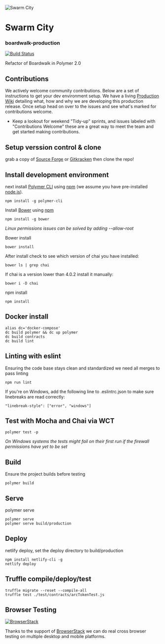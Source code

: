 ![Swarm City](https://github.com/swarmcity/sc-boardwalk-production/blob/master/images/icons/icon-48x48.png?raw=true "Swarm City")


# Swarm City
### boardwalk-production
[![Build Status](https://travis-ci.org/swarmcity/sc-boardwalk-production.svg?branch=master)](https://travis-ci.org/swarmcity/sc-boardwalk-production) 

Refactor of Boardwalk in Polymer 2.0

## Contributions 
We actively welcome community contributions. Below are a set of instructions to get your dev environment setup. We have a living [Production Wiki](https://github.com/swarmcity/sc-boardwalk-production/wiki/Welcome-to-Swarm-City) detailing what, how and why we are developing this production release. Once setup head on over to the issues and see what's marked for contributions welcome.

* Keep a lookout for weekend "Tidy-up" sprints, and issues labeled with "Contributions Welcome" these are a great way to meet the team and get started making contributions.

## Setup verssion control & clone 

grab a copy of [Source Forge](https://sourceforge.net/) or [Gitkracken](https://www.gitkraken.com/) then clone the repo!

## Install development environment
next install [Polymer CLI](https://github.com/Polymer/polymer-cli) using
[npm](https://www.npmjs.com) (we assume you have pre-installed [node.js](https://nodejs.org)).

    npm install -g polymer-cli

Install [Bower](https://bower.io/) using [npm](https://www.npmjs.com)

    npm install -g bower

*Linux permissions issues can be solved by adding --allow-root*

Bower install

    bower install

After install check to see which version of chai you have installed:

    bower ls | grep chai

If chai is a version lower than 4.0.2 install it manually:

    bower i -D chai

npm install

    npm install

## Docker install

    alias dc='docker-compose'
    dc build polymer && dc up polymer
    dc build contracts
    dc build lint


## Linting with eslint
Ensuring the code base stays clean and standardized we need all merges to pass linting 

    npm run lint

If you're on Windows, add the following line to .eslintrc.json to make sure linebreaks are read correctly:

    "linebreak-style": ["error", "windows"]

## Test with Mocha and Chai via WCT

    polymer test -p

*On Windows systems the tests might fail on their first run if the firewall permissions have yet to be set*

## Build
Ensure the project builds before testing 

    polymer build

## Serve
polymer serve

    polymer serve
    polymer serve build/production

## Deploy
netlify deploy, set the deploy directory to build/production

    npm install netlify-cli -g
    netlify deploy

## Truffle compile/deploy/test

    truffle migrate --reset --compile-all
    truffle test ./test/contracts/arcTokenTest.js

## Browser Testing

[![BrowserStack](http://i.imgur.com/Pg0utrk.png)](http://browserstack.com/)

Thanks to the support of [BrowserStack](http://browserstack.com/) we can do real cross browser testing on multiple desktop and mobile platforms.
